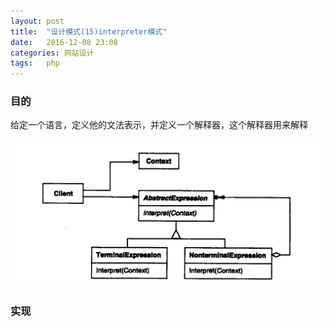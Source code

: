 ```yaml
---
layout: post
title:  "设计模式(15)interpreter模式"
date:   2016-12-08 23:08
categories: 网站设计
tags:   php
---
```


###  目的

给定一个语言，定义他的文法表示，并定义一个解释器，这个解释器用来解释


![interpreter](/images/design_patterns/interpreter.png)


###  实现



